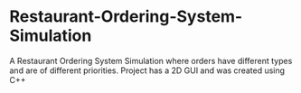 # Restaurant-Ordering-System-Simulation
A Restaurant Ordering System Simulation where orders have different types and are of different priorities. Project has a 2D GUI and was created using C++
